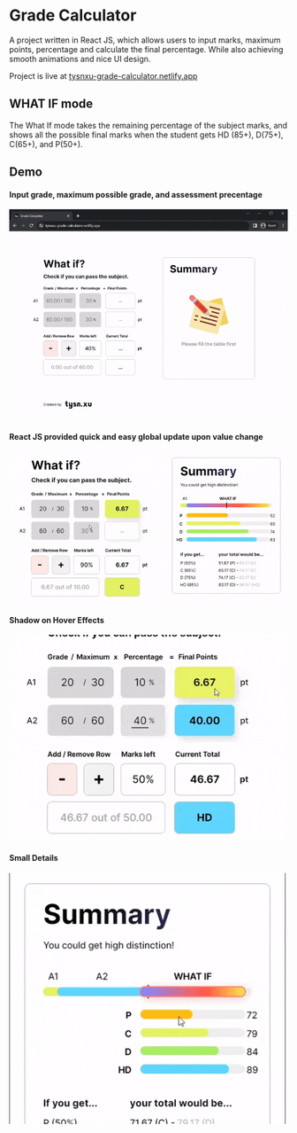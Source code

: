 # Grade Calculator
A project written in React JS, which allows users to input marks, maximum points, percentage and calculate the final percentage.
While also achieving smooth animations and nice UI design.

Project is live at [tysnxu-grade-calculator.netlify.app](https://tysnxu-grade-calculator.netlify.app/)


## WHAT IF mode
The What If mode takes the remaining percentage of the subject marks, and shows all the possible final marks when the student gets HD (85+), D(75+), C(65+), and P(50+).


## Demo
#### Input grade, maximum possible grade, and assessment precentage
![](https://github.com/tysnxu/react-grade-calculator/blob/602238730b4c2f1b161b177a15c156346d135a0a/demo_gifs/01.gif)


#### React JS provided quick and easy global update upon value change
![](https://github.com/tysnxu/react-grade-calculator/blob/602238730b4c2f1b161b177a15c156346d135a0a/demo_gifs/02.gif)


#### Shadow on Hover Effects
![](https://github.com/tysnxu/react-grade-calculator/blob/602238730b4c2f1b161b177a15c156346d135a0a/demo_gifs/03.gif)


#### Small Details
![](https://github.com/tysnxu/react-grade-calculator/blob/602238730b4c2f1b161b177a15c156346d135a0a/demo_gifs/04.gif)
